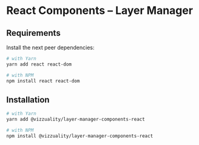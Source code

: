 
# React Components – Layer Manager

## Requirements
Install the next peer dependencies:
```sh
# with Yarn
yarn add react react-dom

# with NPM
npm install react react-dom
```

## Installation
```sh
# with Yarn
yarn add @vizzuality/layer-manager-components-react

# with NPM
npm install @vizzuality/layer-manager-components-react
```


